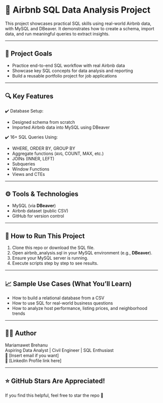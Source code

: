 # 🏡 Airbnb SQL Data Analysis Project

This project showcases practical SQL skills using real-world Airbnb data, with MySQL and DBeaver. It demonstrates how to create a schema, import data, and run meaningful queries to extract insights.

---

## 📌 Project Goals
- Practice end-to-end SQL workflow with real Airbnb data
- Showcase key SQL concepts for data analysis and reporting
- Build a reusable portfolio project for job applications

---

## 🔍 Key Features
✔️ Database Setup:
- Designed schema from scratch
- Imported Airbnb data into MySQL using DBeaver

✔️ 16+ SQL Queries Using:
- WHERE, ORDER BY, GROUP BY
- Aggregate functions (`AVG`, COUNT, MAX, etc.)
- JOINs (INNER, LEFT)
- Subqueries
- Window Functions
- Views and CTEs

---

## ⚙️ Tools & Technologies
- MySQL (via **DBeaver**)
- Airbnb dataset (public CSV)
- GitHub for version control

---

## 🚀 How to Run This Project
1. Clone this repo or download the SQL file.
2. Open airbnb_analysis.sql in your MySQL environment (e.g., **DBeaver**).
3. Ensure your MySQL server is running.
4. Execute scripts step by step to see results.

---

## 📈 Sample Use Cases (What You’ll Learn)
- How to build a relational database from a CSV
- How to use SQL for real-world business questions
- How to analyze host performance, listing prices, and neighborhood trends

---

## 🙋‍♀️ Author
Mariamawet Brehanu  
Aspiring Data Analyst | Civil Engineer | SQL Enthusiast  
📧 [Insert email if you want]  
🔗 [LinkedIn Profile link here]

---

## ⭐️ GitHub Stars Are Appreciated!
If you find this helpful, feel free to star the repo 🌟
